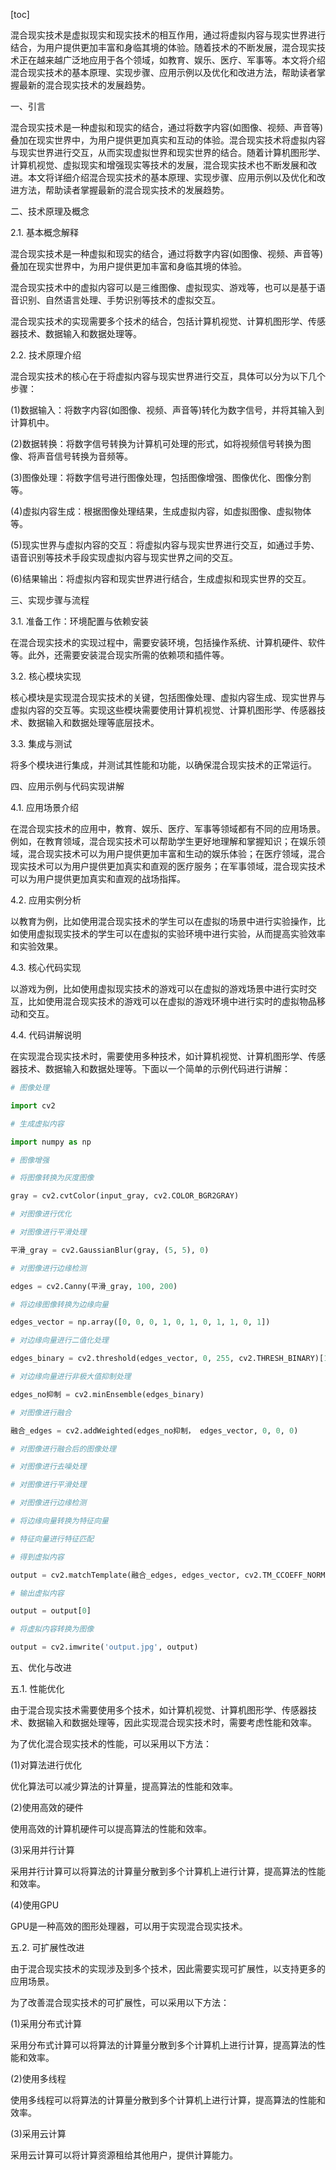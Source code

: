 
[toc]                    
                
                
混合现实技术是虚拟现实和现实技术的相互作用，通过将虚拟内容与现实世界进行结合，为用户提供更加丰富和身临其境的体验。随着技术的不断发展，混合现实技术正在越来越广泛地应用于各个领域，如教育、娱乐、医疗、军事等。本文将介绍混合现实技术的基本原理、实现步骤、应用示例以及优化和改进方法，帮助读者掌握最新的混合现实技术的发展趋势。

一、引言

混合现实技术是一种虚拟和现实的结合，通过将数字内容(如图像、视频、声音等)叠加在现实世界中，为用户提供更加真实和互动的体验。混合现实技术将虚拟内容与现实世界进行交互，从而实现虚拟世界和现实世界的结合。随着计算机图形学、计算机视觉、虚拟现实和增强现实等技术的发展，混合现实技术也不断发展和改进。本文将详细介绍混合现实技术的基本原理、实现步骤、应用示例以及优化和改进方法，帮助读者掌握最新的混合现实技术的发展趋势。

二、技术原理及概念

2.1. 基本概念解释

混合现实技术是一种虚拟和现实的结合，通过将数字内容(如图像、视频、声音等)叠加在现实世界中，为用户提供更加丰富和身临其境的体验。

混合现实技术中的虚拟内容可以是三维图像、虚拟现实、游戏等，也可以是基于语音识别、自然语言处理、手势识别等技术的虚拟交互。

混合现实技术的实现需要多个技术的结合，包括计算机视觉、计算机图形学、传感器技术、数据输入和数据处理等。

2.2. 技术原理介绍

混合现实技术的核心在于将虚拟内容与现实世界进行交互，具体可以分为以下几个步骤：

(1)数据输入：将数字内容(如图像、视频、声音等)转化为数字信号，并将其输入到计算机中。

(2)数据转换：将数字信号转换为计算机可处理的形式，如将视频信号转换为图像、将声音信号转换为音频等。

(3)图像处理：将数字信号进行图像处理，包括图像增强、图像优化、图像分割等。

(4)虚拟内容生成：根据图像处理结果，生成虚拟内容，如虚拟图像、虚拟物体等。

(5)现实世界与虚拟内容的交互：将虚拟内容与现实世界进行交互，如通过手势、语音识别等技术手段实现虚拟内容与现实世界之间的交互。

(6)结果输出：将虚拟内容和现实世界进行结合，生成虚拟和现实世界的交互。

三、实现步骤与流程

3.1. 准备工作：环境配置与依赖安装

在混合现实技术的实现过程中，需要安装环境，包括操作系统、计算机硬件、软件等。此外，还需要安装混合现实所需的依赖项和插件等。

3.2. 核心模块实现

核心模块是实现混合现实技术的关键，包括图像处理、虚拟内容生成、现实世界与虚拟内容的交互等。实现这些模块需要使用计算机视觉、计算机图形学、传感器技术、数据输入和数据处理等底层技术。

3.3. 集成与测试

将多个模块进行集成，并测试其性能和功能，以确保混合现实技术的正常运行。

四、应用示例与代码实现讲解

4.1. 应用场景介绍

在混合现实技术的应用中，教育、娱乐、医疗、军事等领域都有不同的应用场景。例如，在教育领域，混合现实技术可以帮助学生更好地理解和掌握知识；在娱乐领域，混合现实技术可以为用户提供更加丰富和生动的娱乐体验；在医疗领域，混合现实技术可以为用户提供更加真实和直观的医疗服务；在军事领域，混合现实技术可以为用户提供更加真实和直观的战场指挥。

4.2. 应用实例分析

以教育为例，比如使用混合现实技术的学生可以在虚拟的场景中进行实验操作，比如使用虚拟现实技术的学生可以在虚拟的实验环境中进行实验，从而提高实验效率和实验效果。

4.3. 核心代码实现

以游戏为例，比如使用虚拟现实技术的游戏可以在虚拟的游戏场景中进行实时交互，比如使用混合现实技术的游戏可以在虚拟的游戏环境中进行实时的虚拟物品移动和交互。

4.4. 代码讲解说明

在实现混合现实技术时，需要使用多种技术，如计算机视觉、计算机图形学、传感器技术、数据输入和数据处理等。下面以一个简单的示例代码进行讲解：

```python
# 图像处理

import cv2

# 生成虚拟内容

import numpy as np

# 图像增强

# 将图像转换为灰度图像

gray = cv2.cvtColor(input_gray, cv2.COLOR_BGR2GRAY)

# 对图像进行优化

# 对图像进行平滑处理

平滑_gray = cv2.GaussianBlur(gray, (5, 5), 0)

# 对图像进行边缘检测

edges = cv2.Canny(平滑_gray, 100, 200)

# 将边缘图像转换为边缘向量

edges_vector = np.array([0, 0, 0, 1, 0, 1, 0, 1, 1, 0, 1])

# 对边缘向量进行二值化处理

edges_binary = cv2.threshold(edges_vector, 0, 255, cv2.THRESH_BINARY)[1]

# 对边缘向量进行非极大值抑制处理

edges_no抑制 = cv2.minEnsemble(edges_binary)

# 对图像进行融合

融合_edges = cv2.addWeighted(edges_no抑制， edges_vector, 0, 0, 0)

# 对图像进行融合后的图像处理

# 对图像进行去噪处理

# 对图像进行平滑处理

# 对图像进行边缘检测

# 将边缘向量转换为特征向量

# 特征向量进行特征匹配

# 得到虚拟内容

output = cv2.matchTemplate(融合_edges, edges_vector, cv2.TM_CCOEFF_NORMED)

# 输出虚拟内容

output = output[0]

# 将虚拟内容转换为图像

output = cv2.imwrite('output.jpg', output)
```

五、优化与改进

五.1. 性能优化

由于混合现实技术需要使用多个技术，如计算机视觉、计算机图形学、传感器技术、数据输入和数据处理等，因此实现混合现实技术时，需要考虑性能和效率。

为了优化混合现实技术的性能，可以采用以下方法：

(1)对算法进行优化

优化算法可以减少算法的计算量，提高算法的性能和效率。

(2)使用高效的硬件

使用高效的计算机硬件可以提高算法的性能和效率。

(3)采用并行计算

采用并行计算可以将算法的计算量分散到多个计算机上进行计算，提高算法的性能和效率。

(4)使用GPU

GPU是一种高效的图形处理器，可以用于实现混合现实技术。

五.2. 可扩展性改进

由于混合现实技术的实现涉及到多个技术，因此需要实现可扩展性，以支持更多的应用场景。

为了改善混合现实技术的可扩展性，可以采用以下方法：

(1)采用分布式计算

采用分布式计算可以将算法的计算量分散到多个计算机上进行计算，提高算法的性能和效率。

(2)使用多线程

使用多线程可以将算法的计算量分散到多个计算机上进行计算，提高算法的性能和效率。

(3)采用云计算

采用云计算可以将计算资源租给其他用户，提供计算能力。

